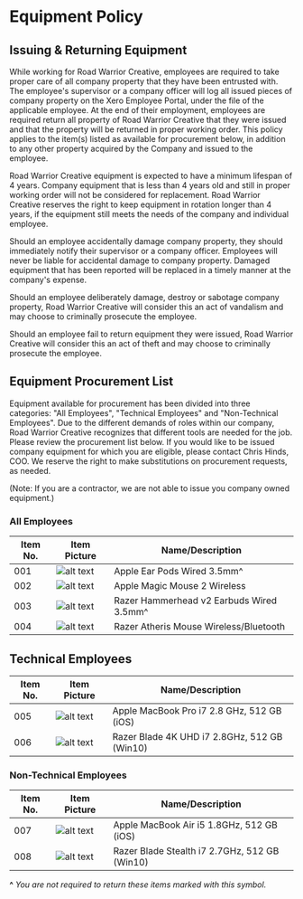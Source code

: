 # Equipment Policy

## Issuing & Returning Equipment

While working for Road Warrior Creative, employees are required to take proper care of all company property that they have been entrusted with. The employee's supervisor or a company officer will log all issued pieces of company property on the Xero Employee Portal, under the file of the applicable employee. At the end of their employment, employees are required return all property of Road Warrior Creative that they were issued and that the property will be returned in proper working order. This policy applies to the item(s) listed as available for procurement below, in addition to any other property acquired by the Company and issued to the employee. 

Road Warrior Creative equipment is expected to have a minimum lifespan of 4 years. Company equipment that is less than 4 years old and still in proper working order will not be considered for replacement. Road Warrior Creative reserves the right to keep equipment in rotation longer than 4 years, if the equipment still meets the needs of the company and individual employee.

Should an employee accidentally damage company property, they should immediately notify their supervisor or a company officer. Employees will never be liable for accidental damage to company property. Damaged equipment that has been reported will be replaced in a timely manner at the company's expense.

Should an employee deliberately damage, destroy or sabotage company property, Road Warrior Creative will consider this an act of vandalism and may choose to criminally prosecute the employee.

Should an employee fail to return equipment they were issued, Road Warrior Creative will consider this an act of theft and may choose to criminally prosecute the employee.

## Equipment Procurement List

Equipment available for procurement has been divided into three categories: "All Employees", "Technical Employees" and "Non-Technical Employees". Due to the different demands of roles within our company, Road Warrior Creative recognizes that different tools are needed for the job. Please review the procurement list below. If you would like to be issued company equipment for which you are eligible, please contact Chris Hinds, COO. We reserve the right to make substitutions on procurement requests, as needed.

(Note: If you are a contractor, we are not able to issue you company owned equipment.)

### All Employees

Item No. | Item Picture | Name/Description
--- | --- | ---
001 | ![alt text](https://roadwarriorcreative.com/wp-content/uploads/2018/05/ear-pods-200px.png) | Apple Ear Pods Wired 3.5mm^
002 | ![alt text](https://roadwarriorcreative.com/wp-content/uploads/2018/05/magic-mouse-200px.png) | Apple Magic Mouse 2 Wireless
003 | ![alt text](https://roadwarriorcreative.com/wp-content/uploads/2018/05/razer-hammerheadv2-200px.png) | Razer Hammerhead v2 Earbuds Wired 3.5mm^
004 | ![alt text](https://roadwarriorcreative.com/wp-content/uploads/2018/05/razer-atheris-200px.png) | Razer Atheris Mouse Wireless/Bluetooth

## Technical Employees

Item No. | Item Picture | Name/Description
--- | --- | ---
005 | ![alt text](https://roadwarriorcreative.com/wp-content/uploads/2018/05/macbook-pro-200px.png) | Apple MacBook Pro i7 2.8 GHz, 512 GB (iOS)
006 | ![alt text](https://roadwarriorcreative.com/wp-content/uploads/2018/05/razer-blade-200px.png) | Razer Blade 4K UHD i7 2.8GHz, 512 GB (Win10)

### Non-Technical Employees

Item No. | Item Picture | Name/Description
--- | --- | ---
007 | ![alt text](https://roadwarriorcreative.com/wp-content/uploads/2018/05/macbook-air-200px.png) | Apple MacBook Air i5 1.8GHz, 512 GB (iOS)
008 | ![alt text](https://roadwarriorcreative.com/wp-content/uploads/2018/05/razer-blade-stealth-200px.png) | Razer Blade Stealth i7 2.7GHz, 512 GB (Win10)

__^__ *You are not required to return these items marked with this symbol.*
